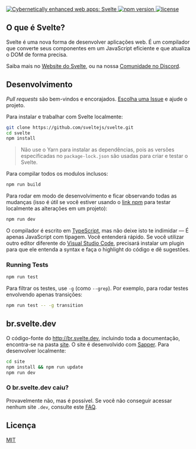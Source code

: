 <p>
  <a href="https://svelte.dev">
	<img alt="Cybernetically enhanced web apps: Svelte" src="https://sveltejs.github.io/assets/banner.png">
  </a>

  <a href="https://www.npmjs.com/package/svelte">
    <img src="https://img.shields.io/npm/v/svelte.svg" alt="npm version">
  </a>

  <a href="https://github.com/sveltejs/svelte/blob/master/LICENSE">
    <img src="https://img.shields.io/npm/l/svelte.svg" alt="license">
  </a>
</p>


## O que é Svelte?

Svelte é uma nova forma de desenvolver aplicações web. É um compilador que converte seus componentes em um JavaScript eficiente e que atualiza o DOM de forma precisa.

Saiba mais no [Website do Svelte](https://br.svelte.dev), ou na nossa [Comunidade no Discord](https://br.svelte.dev/chat).


## Desenvolvimento

*Pull requests* são bem-vindos e encorajados. [Escolha uma Issue](https://github.com/sveltejs/svelte/issues?q=is%3Aissue+is%3Aopen+sort%3Aupdated-desc) e ajude o projeto.

Para instalar e trabalhar com Svelte localmente:

```bash
git clone https://github.com/sveltejs/svelte.git
cd svelte
npm install
```

> Não use o Yarn para instalar as dependências, pois as versões especificadas no `package-lock.json` são usadas para criar e testar o Svelte.

Para compilar todos os modulos inclusos:

```bash
npm run build
```

Para rodar em modo de desenvolvimento e ficar observando todas as mudanças (isso é útil se você estiver usando o [link npm](https://docs.npmjs.com/cli/link.html) para testar localmente as alterações em um projeto):


```bash
npm run dev
```

O compilador é escrito em [TypeScript](https://www.typescriptlang.org/), mas não deixe isto te indimidar — É apenas JavaScript com tipagem. Você entenderá rápido. Se você utilizar outro editor diferente do [Visual Studio Code](https://code.visualstudio.com/), precisará instalar um plugin para que ele entenda a syntax e faça o highlight do código e dê sugestões.


### Running Tests

```bash
npm run test
```

Para filtrar os testes, use `-g` (como `--grep`). Por exemplo, para rodar testes envolvendo apenas transições:

```bash
npm run test -- -g transition
```


## br.svelte.dev

O código-fonte do http://br.svelte.dev, incluindo toda a documentação, encontra-se na pasta [site](site). O site é desenvolvido com [Sapper](https://sapper.svelte.dev). Para desenvolver localmente:

```bash
cd site
npm install && npm run update
npm run dev
```

### O br.svelte.dev caiu?

Provavelmente não, mas é possível. Se você não conseguir acessar nenhum site `.dev`, consulte este [FAQ](https://superuser.com/q/1413402).

## Licença

[MIT](LICENSE)
